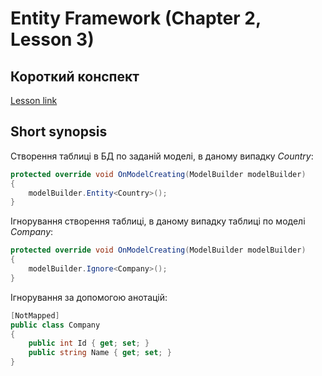 # Entity Framework (Chapter 2, Lesson 3)

## Короткий конспект
[Lesson link](https://metanit.com/sharp/entityframeworkcore/2.4.php)

## Short synopsis
Створення таблиці в БД по заданій моделі, в даному випадку *Country*:
```csharp
protected override void OnModelCreating(ModelBuilder modelBuilder)
{
    modelBuilder.Entity<Country>();
}
```
Ігнорування створення таблиці, в даному випадку таблиці по моделі *Company*:
```csharp
protected override void OnModelCreating(ModelBuilder modelBuilder)
{
    modelBuilder.Ignore<Company>();
}
```
Ігнорування за допомогою анотацій:
```csharp
[NotMapped]
public class Company
{
    public int Id { get; set; }
    public string Name { get; set; }
}
```